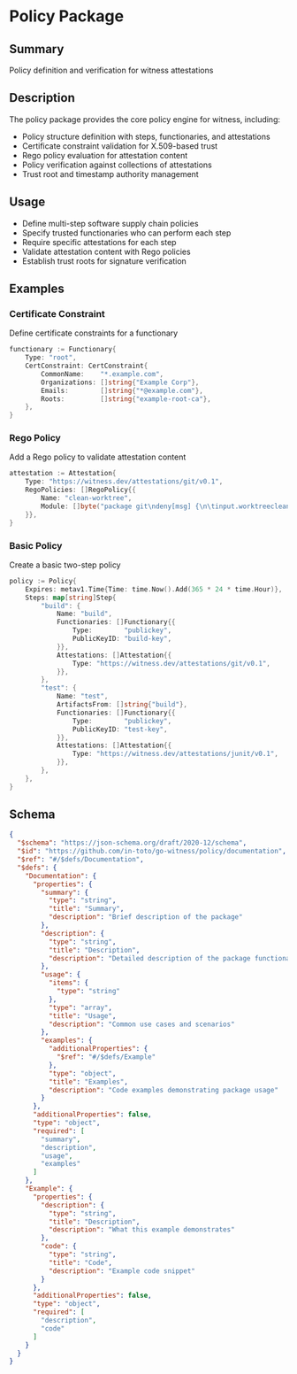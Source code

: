# Policy Package

## Summary

Policy definition and verification for witness attestations

## Description

The policy package provides the core policy engine for witness, including:
- Policy structure definition with steps, functionaries, and attestations
- Certificate constraint validation for X.509-based trust
- Rego policy evaluation for attestation content
- Policy verification against collections of attestations
- Trust root and timestamp authority management

## Usage

- Define multi-step software supply chain policies
- Specify trusted functionaries who can perform each step
- Require specific attestations for each step
- Validate attestation content with Rego policies
- Establish trust roots for signature verification

## Examples

### Certificate Constraint

Define certificate constraints for a functionary

```go
functionary := Functionary{
	Type: "root",
	CertConstraint: CertConstraint{
		CommonName:    "*.example.com",
		Organizations: []string{"Example Corp"},
		Emails:        []string{"*@example.com"},
		Roots:         []string{"example-root-ca"},
	},
}
```

### Rego Policy

Add a Rego policy to validate attestation content

```go
attestation := Attestation{
	Type: "https://witness.dev/attestations/git/v0.1",
	RegoPolicies: []RegoPolicy{{
		Name: "clean-worktree",
		Module: []byte("package git\ndeny[msg] {\n\tinput.worktreeclean == false\n\tmsg := \"git worktree must be clean\"\n}"),
	}},
}
```

### Basic Policy

Create a basic two-step policy

```go
policy := Policy{
	Expires: metav1.Time{Time: time.Now().Add(365 * 24 * time.Hour)},
	Steps: map[string]Step{
		"build": {
			Name: "build",
			Functionaries: []Functionary{{
				Type:        "publickey",
				PublicKeyID: "build-key",
			}},
			Attestations: []Attestation{{
				Type: "https://witness.dev/attestations/git/v0.1",
			}},
		},
		"test": {
			Name: "test",
			ArtifactsFrom: []string{"build"},
			Functionaries: []Functionary{{
				Type:        "publickey",
				PublicKeyID: "test-key",
			}},
			Attestations: []Attestation{{
				Type: "https://witness.dev/attestations/junit/v0.1",
			}},
		},
	},
}
```

## Schema

```json
{
  "$schema": "https://json-schema.org/draft/2020-12/schema",
  "$id": "https://github.com/in-toto/go-witness/policy/documentation",
  "$ref": "#/$defs/Documentation",
  "$defs": {
    "Documentation": {
      "properties": {
        "summary": {
          "type": "string",
          "title": "Summary",
          "description": "Brief description of the package"
        },
        "description": {
          "type": "string",
          "title": "Description",
          "description": "Detailed description of the package functionality"
        },
        "usage": {
          "items": {
            "type": "string"
          },
          "type": "array",
          "title": "Usage",
          "description": "Common use cases and scenarios"
        },
        "examples": {
          "additionalProperties": {
            "$ref": "#/$defs/Example"
          },
          "type": "object",
          "title": "Examples",
          "description": "Code examples demonstrating package usage"
        }
      },
      "additionalProperties": false,
      "type": "object",
      "required": [
        "summary",
        "description",
        "usage",
        "examples"
      ]
    },
    "Example": {
      "properties": {
        "description": {
          "type": "string",
          "title": "Description",
          "description": "What this example demonstrates"
        },
        "code": {
          "type": "string",
          "title": "Code",
          "description": "Example code snippet"
        }
      },
      "additionalProperties": false,
      "type": "object",
      "required": [
        "description",
        "code"
      ]
    }
  }
}
```
